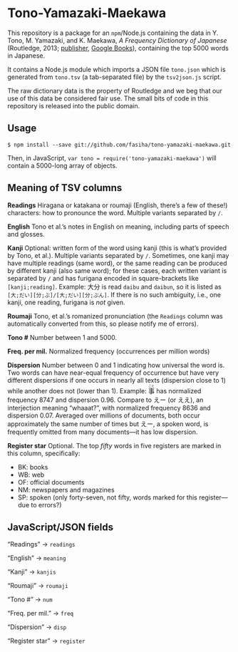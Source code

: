 # Tono-Yamazaki-Maekawa

This repository is a package for an `npm`/Node.js containing the data in Y. Tono, M. Yamazaki, and K. Maekawa, *A Frequency Dictionary of Japanese* (Routledge, 2013; [publisher](https://www.routledge.com/A-Frequency-Dictionary-of-Japanese/Tono-Yamazaki-Maekawa/p/book/9780415610131), [Google Books](https://books.google.com/books?id=7rNlAgAAQBAJ)), containing the top 5000 words in Japanese.

It contains a Node.js module which imports a JSON file `tono.json` which is generated from `tono.tsv` (a tab-separated file) by the `tsv2json.js` script.

The raw dictionary data is the property of Routledge and we beg that our use of this data be considered fair use. The small bits of code in this repository is released into the public domain.

## Usage

`$ npm install --save git://github.com/fasiha/tono-yamazaki-maekawa.git`

Then, in JavaScript, `var tono = require('tono-yamazaki-maekawa')` will contain a 5000-long array of objects.

## Meaning of TSV columns

**Readings** Hiragana or katakana or roumaji (English, there’s a few of these!) characters: how to pronounce the word. Multiple variants separated by `/`.

**English** Tono et al.’s notes in English on meaning, including parts of speech and glosses.

**Kanji** Optional: written form of the word using kanji (this is what’s provided by Tono, et al.). Multiple variants separated by `/`. Sometimes, one kanji may have multiple readings (same word), or the same reading can be produced by different kanji (also same word); for these cases, each written variant is separated by `/` and has furigana encoded in square-brackets like `[kanji;reading]`. Example: 大分 is read `daibu` and `daibun`, so it is listed as `[大;だい][分;ぶ]/[大;だい][分;ぶん]`. If there is no such ambiguity, i.e., one kanji, one reading, furigana is *not* given.

**Roumaji** Tono, et al.’s romanized pronunciation (the `Readings` column was automatically converted from this, so please notify me of errors).

**Tono #** Number between 1 and 5000.

**Freq. per mil.** Normalized frequency (occurrences per million words)

**Dispersion** Number between 0 and 1 indicating how universal the word is. Two words can have near-equal frequency of occurrence but have very different dispersions if one occurs in nearly all texts (dispersion close to 1) while another does not (lower than 1). Example: <ruby>事<rt>こと</rt></ruby> has normalized frequency 8747 and dispersion 0.96. Compare to えー (or ええ), an interjection meaning “whaaat?”, with normalized frequency 8636 and dispersion 0.07. Averaged over millions of documents, both occur approximately the same number of times but えー, a spoken word, is frequently omitted from many documents—it has low dispersion.

**Register star** Optional. The top *fifty* words in five registers are marked in this column, specifically:
- BK: books
- WB: web
- OF: official documents
- NM: newspapers and magazines
- SP: spoken (only forty-seven, not fifty, words marked for this register—due to errors?)

## JavaScript/JSON fields

“Readings” → `readings`

“English” → `meaning`

“Kanji” → `kanjis`

“Roumaji” → `roumaji`

“Tono #” → `num`

“Freq. per mil.” → `freq`

“Dispersion” → `disp`

“Register star” → `register`
